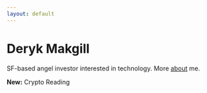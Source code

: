 ```yaml
---
layout: default
---
```


# Deryk Makgill

SF-based angel investor interested in technology. More [about](/about) me.

**New:** Crypto Reading
